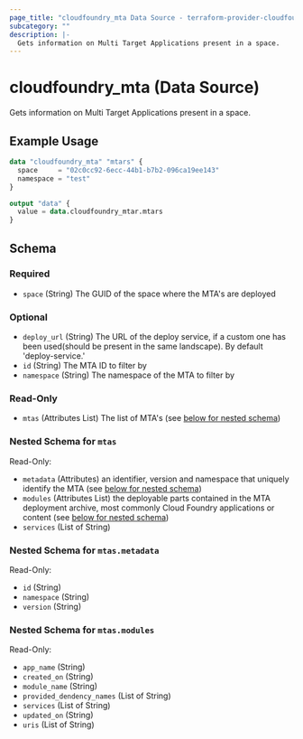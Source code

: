 ```yaml
---
page_title: "cloudfoundry_mta Data Source - terraform-provider-cloudfoundry"
subcategory: ""
description: |-
  Gets information on Multi Target Applications present in a space.
---
```


# cloudfoundry_mta (Data Source)

Gets information on Multi Target Applications present in a space.

## Example Usage

```terraform
data "cloudfoundry_mta" "mtars" {
  space     = "02c0cc92-6ecc-44b1-b7b2-096ca19ee143"
  namespace = "test"
}

output "data" {
  value = data.cloudfoundry_mtar.mtars
}
```

<!-- schema generated by tfplugindocs -->
## Schema

### Required

- `space` (String) The GUID of the space where the MTA's are deployed

### Optional

- `deploy_url` (String) The URL of the deploy service, if a custom one has been used(should be present in the same landscape). By default 'deploy-service.<system-domain>'
- `id` (String) The MTA ID to filter by
- `namespace` (String) The namespace of the MTA to filter by

### Read-Only

- `mtas` (Attributes List) The list of MTA's (see [below for nested schema](#nestedatt--mtas))

<a id="nestedatt--mtas"></a>
### Nested Schema for `mtas`

Read-Only:

- `metadata` (Attributes) an identifier, version and namespace that uniquely identify the MTA (see [below for nested schema](#nestedatt--mtas--metadata))
- `modules` (Attributes List) the deployable parts contained in the MTA deployment archive, most commonly Cloud Foundry applications or content (see [below for nested schema](#nestedatt--mtas--modules))
- `services` (List of String)

<a id="nestedatt--mtas--metadata"></a>
### Nested Schema for `mtas.metadata`

Read-Only:

- `id` (String)
- `namespace` (String)
- `version` (String)


<a id="nestedatt--mtas--modules"></a>
### Nested Schema for `mtas.modules`

Read-Only:

- `app_name` (String)
- `created_on` (String)
- `module_name` (String)
- `provided_dendency_names` (List of String)
- `services` (List of String)
- `updated_on` (String)
- `uris` (List of String)